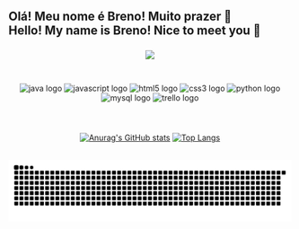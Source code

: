 <h2 align="left">Olá! Meu nome é Breno! Muito prazer 👋<br>Hello! My name is Breno! Nice to meet you 👋</h2>

###

<div align="center">
  <img height="150" src="https://media.tenor.com/getgZf-P-I8AAAAi/luffy-one-piece.gif"  />
</div>

###

<br clear="both">

<div align="center">
  <img src="https://img.shields.io/badge/Java-ED8B00?style=for-the-badge&logo=openjdk&logoColor=black" height="30" alt="java logo"/>

  <img src="https://img.shields.io/badge/JavaScript-F7DF1E?logo=javascript&logoColor=black&style=for-the-badge" height="30" alt="javascript logo"  />

  <img src="https://img.shields.io/badge/HTML5-E34F26?logo=html5&logoColor=white&style=for-the-badge" height="30" alt="html5 logo"  />

  <img src="https://img.shields.io/badge/CSS3-1572B6?logo=css3&logoColor=white&style=for-the-badge" height="30" alt="css3 logo"  />

  <img src="https://img.shields.io/badge/Python-3776AB?logo=python&logoColor=white&style=for-the-badge" height="30" alt="python logo"  />

  <img src="https://img.shields.io/badge/MySQL-4479A1?logo=mysql&logoColor=white&style=for-the-badge" height="30" alt="mysql logo"  />

  <img src="https://img.shields.io/badge/Trello-0052CC?logo=trello&logoColor=white&style=for-the-badge" height="30" alt="trello logo"  />
</div>

###

<br clear="both">
<div align="center">

  [![Anurag's GitHub stats](https://github-readme-stats.vercel.app/api?username=brenokas&show_icons=true&theme=gruvbox&hide_border=true&locale=en)](https://github.com/anuraghazra/github-readme-stats)
  [![Top Langs](https://github-readme-stats.vercel.app/api/top-langs/?username=brenokas&theme=gruvbox&hide_border=true&locale=en&hide_title=true&layout=compact&card_width=320px)](https://github.com/anuraghazra/github-readme-stats)

</div>

<br clear="both">

<img src="https://raw.githubusercontent.com/brenokas/brenokas/output/snake.svg" alt="Snake animation" />
